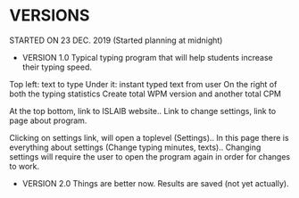 # VERSIONS

STARTED ON 23 DEC. 2019 (Started planning at midnight)

- VERSION 1.0
Typical typing program that will help students increase their typing speed.

Top left: text to type
Under it: instant typed text from user
On the right of both the typing statistics
Create total WPM version and another total CPM

At the top bottom, link to ISLAIB website.. Link to change settings, link to page about program.

Clicking on settings link, will open a toplevel (Settings)..
In this page there is everything about settings (Change typing minutes, texts)..
Changing settings will require the user to open the program again in order for changes to work.

- VERSION 2.0
Things are better now.
Results are saved (not yet actually).
